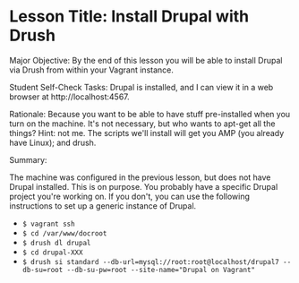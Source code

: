 # Lesson Title: Install Drupal with Drush 

Major Objective: By the end of this lesson you will be able to install Drupal via Drush from within your Vagrant instance.

Student Self-Check Tasks: Drupal is installed, and I can view it in a web browser at http://localhost:4567.

Rationale: Because you want to be able to have stuff pre-installed when you turn on the machine. It's not necessary, but who wants to apt-get all the things? Hint: not me. The scripts we'll install will get you AMP (you already have Linux); and drush.

Summary:

The machine was configured in the previous lesson, but does not have Drupal installed. This is on purpose. You probably have a specific Drupal project you're working on. If you don't, you can use the following instructions to set up a generic instance of Drupal.

   - `$ vagrant ssh`
   - `$ cd /var/www/docroot`
   - `$ drush dl drupal`
   - `$ cd drupal-XXX`
   - `$ drush si standard --db-url=mysql://root:root@localhost/drupal7 --db-su=root --db-su-pw=root --site-name="Drupal on Vagrant"`
